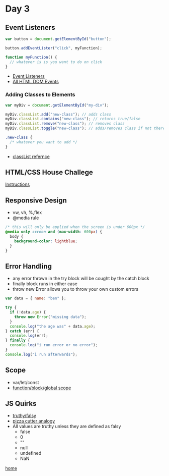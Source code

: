 # Day 3

## Event Listeners

```javascript
var button = document.getElementById("button");

button.addEventLister("click", myFunction);

function myFunction() {
  // whatever is is you want to do on click
}
```

- [Event Listeners](https://www.w3schools.com/js/js_htmldom_eventlistener.asp)
- [All HTML DOM Events](https://www.w3schools.com/jsref/dom_obj_event.asp)

### Adding Classes to Elements

```javascript
var myDiv = document.getElementById("my-div");

myDiv.classList.add("new-class"); // adds class
myDiv.classList.contains("new-class"); // returns true/false
myDiv.classList.remove("new-class"); // removes class
myDiv.classList.toggle("new-class"); // adds/removes class if not there or there
```

```css
.new-class {
  /* whatever you want to add */
}
```

- [classList refernce](https://www.w3schools.com/jsref/prop_element_classlist.asp)

## HTML/CSS House Challege

[Instructions](https://github.com/CodeYourFuture/build-a-house)

## Responsive Design

- vw, vh, %,flex
- @media rule

```css
/* this will only be applied when the screen is under 600px */
@media only screen and (max-width: 600px) {
  body {
    background-color: lightblue;
  }
}
```

## Error Handling

- any error thrown in the try block will be cought by the catch block
- finally block runs in either case
- throw new Error allows you to throw your own custom errors

```javascript
var data = { name: "ben" };

try {
  if (!data.age) {
    throw new Error("missing data");
  }
  console.log("the age was" + data.age);
} catch (err) {
  console.log(err);
} finally {
  console.log("i run error or no error");
}
console.log("i run afterwards");
```

## Scope

- var/let/const
- [function/block/global scope](https://www.w3schools.com/jS/js_let.asp)

## JS Quirks

- [truthy/falsy](https://www.sitepoint.com/javascript-truthy-falsy/)
- [pizza cutter analogy](https://www.quora.com/Why-is-0-1+0-2-not-equal-to-0-3-in-most-programming-languages)
- All values are truthy unless they are defined as falsy
  - false
  - 0
  - ""
  - null
  - undefined
  - NaN

[home](../README.md)
